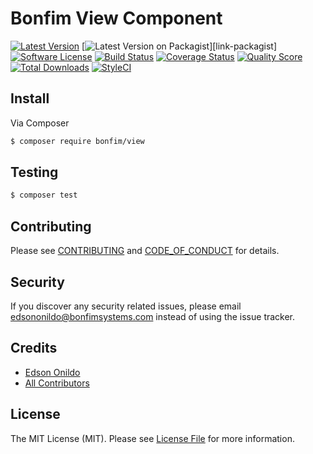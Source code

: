 # Bonfim View Component

[![Latest Version][ico-version]][link-version]
[![Latest Version on Packagist][ico-version]][link-packagist]
[![Software License][ico-license]](LICENSE.md)
[![Build Status][ico-travis]][link-travis]
[![Coverage Status][ico-scrutinizer]][link-scrutinizer]
[![Quality Score][ico-code-quality]][link-code-quality]
[![Total Downloads][ico-downloads]][link-downloads]
[![StyleCI][ico-styleci]][link-styleci]

## Install

Via Composer

``` bash
$ composer require bonfim/view
```

## Testing

``` bash
$ composer test
```

## Contributing

Please see [CONTRIBUTING](CONTRIBUTING.md) and [CODE_OF_CONDUCT](CODE_OF_CONDUCT.md) for details.

## Security

If you discover any security related issues, please email edsononildo@bonfimsystems.com instead of using the issue tracker.

## Credits

- [Edson Onildo][link-author]
- [All Contributors][link-contributors]

## License

The MIT License (MIT). Please see [License File](LICENSE.md) for more information.

[ico-version]: https://img.shields.io/github/release/BonfimSystems/View.svg?style=flat-square
[ico-license]: https://img.shields.io/badge/license-MIT-brightgreen.svg?style=flat-square
[ico-travis]: https://img.shields.io/travis/BonfimSystems/View/master.svg?style=flat-square
[ico-scrutinizer]: https://img.shields.io/scrutinizer/coverage/g/BonfimSystems/View.svg?style=flat-square
[ico-code-quality]: https://img.shields.io/scrutinizer/g/BonfimSystems/View.svg?style=flat-square
[ico-styleci]: https://styleci.io/repos/124528765/shield?branch=master
[ico-downloads]: https://img.shields.io/packagist/dt/bonfim/view.svg?style=flat-square

[link-version]:https://github.com/thephpleague/uri-parser/releases
[link-travis]: https://travis-ci.org/BonfimSystems/View
[link-scrutinizer]: https://scrutinizer-ci.com/g/BonfimSystems/View/code-structure
[link-code-quality]: https://scrutinizer-ci.com/g/BonfimSystems/View
[link-styleci]: https://styleci.io/repos/124528765
[link-downloads]: https://packagist.org/packages/bonfim/view
[link-author]: https://github.com/EdsonOnildoJR
[link-contributors]: ../../contributors
